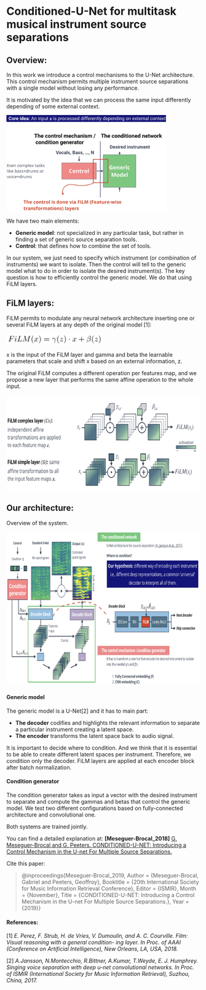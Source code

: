 # Conditioned-U-Net for multitask musical instrument source separations

## Overview:

In this work we introduce a control mechanisms to the U-Net architecture.
This control mechanism permits multiple instrument source separations with a single model without losing any performance.

It is motivated by the idea that we can process the same input differently depending of some external context.

<img src=".markdown_images/overview.png" height="250">

We have two main elements:

- **Generic model**: not specialized in any particular task, but rather in finding a set of generic source separation tools.
- **Control**: that defines how to combine the set of tools.

In our system, we just need to specify which instrument (or combination of instruments) we want to isolate.
Then the control will tell to the generic model what to do in order to isolate the desired instrument(s).
The key question is how to efficiently control the generic model.
We do that using FiLM layers.

## FiLM layers:

FiLM permits to modulate any neural network architecture inserting one or several FiLM layers at any depth of the original model [1]:

<img src=".markdown_images/FiLM.png" height="30">

x is the input of the FiLM layer and gamma and beta the learnable parameters that scale and shift x based on an external information, z.

The original FiLM computes a different operation per features map, and we propose a new layer that performs the same affine operation to the whole input.

<img src=".markdown_images/FiLM_layers.png" height="250">


## Our architecture:

Overview of the system.

<img src=".markdown_images/c-u-net.png" height="400">

#### Generic model
The generic model is a U-Net[2] and it has to main part:
- **The decoder** codifies and highlights the relevant information to separate a particular instrument creating a latent space.
- **The encoder** transforms the latent space back to audio signal.

It is important to decide where to condition. And we think that it is essential to be able to create different latent spaces per instrument. Therefore, we condition only the decoder. FiLM layers are applied at each encoder block after batch normalization.

#### Condition generator
The condition generator takes as input a vector with the desired instrument to separate and compute the gammas and betas that control the generic model. We test two different configurations based on fully-connected architecture and convolutional one.  

Both systems are trained jointly.

You can find a detailed explanation at:
**[Meseguer-Brocal_2018]** [G. Meseguer-Brocal and G. Peeters. CONDITIONED-U-NET: Introducing a Control Mechanism in the U-net For Multiple Source Separations.](http://archives.ismir.net/ismir2019/paper/000017.pdf)

Cite this paper:

>@inproceedings{Meseguer-Brocal_2019,
	Author = {Meseguer-Brocal, Gabriel and Peeters, Geoffroy},
	Booktitle = {20th International Society for Music Information Retrieval Conference},
	Editor = {ISMIR},
	Month = {November},
	Title = {CONDITIONED-U-NET: Introducing a Control Mechanism in the U-net For Multiple Source Separations.},
	Year = {2019}}


#### References:

[1] *E. Perez, F. Strub, H. de Vries, V. Dumoulin, and A. C. Courville. Film: Visual reasoning with a general condition- ing layer. In Proc. of AAAI (Conference on Artificial Intelligence), New Orleans, LA, USA, 2018.*

[2] *A.Jansson, N.Montecchio, R.Bittner, A.Kumar, T.Weyde, E. J. Humphrey. Singing voice separation with deep u-net convolutional networks. In Proc. of ISMIR (International Society for Music Information Retrieval), Suzhou, China, 2017.*
